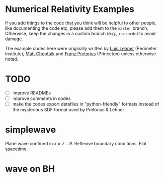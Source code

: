 Numerical Relativity Examples
================

If you add things to the code that you think will be helpful to other people, like documenting the code etc, please add them to the `master` branch. Otherwise, keep the changes in a custom branch (e.g., `riccardo`) to avoid damage.

The example codes here were originally written by [Luis Lehner](https://www.perimeterinstitute.ca/people/luis-lehner) (Perimeter Institute), [Matt Choptuik](http://laplace.physics.ubc.ca/People/matt/) and [Franz Pretorius](http://physics.princeton.edu/~fpretori/) (Princeton) unless otherwise noted.

# TODO

- [ ] improve READMEs
- [ ] improve comments in codes
- [ ] make the codes export datafiles in "python-friendly" formats instead of the mysterious SDF format used by Pretorius & Lehner

# simplewave

Plane wave confined in *x = 7 .. 9*. Reflexive boundary conditions. Flat spacetime.

# wave on BH
